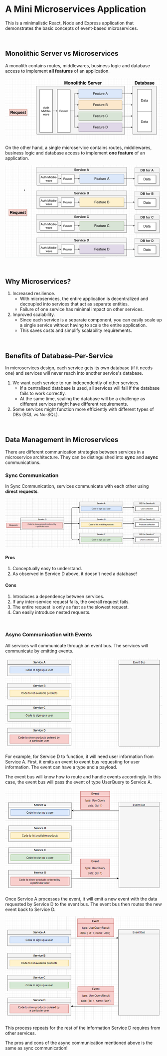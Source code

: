 # A Mini Microservices Application

This is a minimalistic React, Node and Express application that demonstrates the basic concepts of event-based microservices.

<br />

## Monolithic Server vs Microservices

A monolith contains routes, middlewares, business logic and database access to implement **all features** of an application.

![monolith](./assets/monolith.png)
<br />

On the other hand, a single microservice contains routes, middlewares, business logic and database access to implement **one feature** of an application.

![monolith](./assets/microservices.png)

<br />

## Why Microservices?
1. Increased resilience.
    - With microservices, the entire application is decentralized and decoupled into services that act as separate entities.
    - Failure of one service has minimal impact on other services.
2. Improved scalability.
    - Since each service is a separate component, you can easily scale up a single service without having to scale the entire application.
    - This saves costs and simplify scalability requirements.

<br />

## Benefits of Database-Per-Service

In microservices design, each service gets its own database (if it needs one) and services will never reach into another service's database.

1. We want each service to run independently of other services.
    - If a centralised database is used, all services will fail if the database fails to work correctly.
    - At the same time, scaling the database will be a challenge as different services might have different requirements.
2. Some services might function more efficiently with different types of DBs (SQL vs No-SQL).

<br />

## Data Management in Microservices

There are different communication strategies between services in a microservice architecture. They can be distinguished into **sync** and **async** communications.



### Sync Communication

In Sync Communication, services communicate with each other using **direct requests**.

![sync](./assets/sync-communication.png)
#### Pros
1. Conceptually easy to understand.
2. As observed in Service D above, it doesn't need a database!
#### Cons
1. Introduces a dependency between services.
2. If any inter-service request fails, the overall request fails.
3. The entire request is only as fast as the slowest request.
4. Can easily introduce nested requests.

<br />

### Async Communication with Events
All services will communicate through an event bus. The services will communicate by emitting events.

![sync](./assets/async-1.png)

For example, for Service D to function, it will need user information from Service A. First, it emits an event to event bus requesting for user information. The event can have a type and a payload.

The event bus will know how to route and handle events accordingly. In this case, the event bus will pass the event of type UserQuery to Service A.

![sync](./assets/async-2.png)

Once Service A processes the event, it will emit a new event with the data requested by Service D to the event bus. The event bus then routes the new event back to Service D.

![sync](./assets/async-3.png)

This process repeats for the rest of the information Service D requires from other services.

The pros and cons of the async communication mentioned above is the same as sync communication!